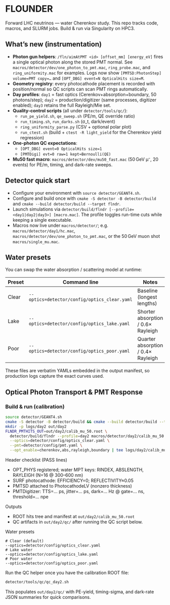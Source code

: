 # FLOUNDER
Forward LHC neutrinos — water Cherenkov study.
This repo tracks code, macros, and SLURM jobs. Build & run via Singularity on HPC3.

## What’s new (instrumentation)

- **Photon gun helpers**: `/fln/aimAtPMT <id> [offset_mm] [energy_eV]` fires a single optical photon along the stored PMT normal. See `macros/detector/dev/one_photon_to_pmt.mac`, `ring_probe.mac`, and `ring_uniformity.mac` for examples. Logs now show `[PMTSD:PhotonStep] volume=PMT copy=…` and `[OPT_DBG] event=N OpticalHits size=M`.
- **Geometry registry**: every photocathode placement is recorded with position/normal so QC scripts can scan PMT rings automatically.
- **Day profiles**: `day1` = fast optics (Cerenkov+absorption+boundary, 50 photons/step); `day2` = production/digitizer (same processes, digitizer enabled); `day3` retains the full Rayleigh/Mie set.
- **Quality-control scripts** (all under `detector/tools/qc/`):
  - `run_pe_yield.sh`, `qe_sweep.sh` (PE/m, QE override ratio)
  - `run_timing.sh`, `run_darks.sh` (σ_t, dark/event)
  - `ring_uniformity_parse.py` (CSV + optional polar plot)
  - `run_ctest.sh` (build + `ctest -R light_yield` for the Cherenkov yield regression)
- **One-photon QC expectations**:
  - `[OPT_DBG] event=0 OpticalHits size=1`
  - `[PMTDigi] evt=0 raw=1 kept≈Bernoulli(QE)`
- **Mu50 fast macro**: `macros/detector/dev/mu50_fast.mac` (50 GeV μ⁻, 20 events) for PE/m, timing, and dark-rate sweeps.

## Detector quick start
- Configure your environment with `source detector/GEANT4.sh`.
- Configure and build once with `cmake -S detector -B detector/build` and `cmake --build detector/build --target flndr`.
- Launch simulations via `detector/build/flndr [--profile=<day1|day2|day3>] [macro.mac]`. The profile toggles run-time cuts while keeping a single executable.
- Macros now live under `macros/detector/`; e.g. `macros/detector/day1/hc.mac`, `macros/detector/dev/one_photon_to_pmt.mac`, or the 50 GeV muon shot `macros/single_mu.mac`.

## Water presets
You can swap the water absorption / scattering model at runtime:

| Preset | Command line | Notes |
|--------|--------------|-------|
| Clear  | `--optics=detector/config/optics_clear.yaml` | Baseline (longest lengths) |
| Lake   | `--optics=detector/config/optics_lake.yaml`  | Shorter absorption / 0.6× Rayleigh |
| Poor   | `--optics=detector/config/optics_poor.yaml`  | Quarter absorption / 0.4× Rayleigh |

These files are verbatim YAMLs embedded in the output manifest, so production logs capture the exact curves used.

## Optical Photon Transport & PMT Response

### Build & run (calibration)
```bash
source detector/GEANT4.sh
cmake -S detector -B detector/build && cmake --build detector/build --target flndr
mkdir -p logs/day2 out/day2
FLNDR_PMTHITS_OUT=out/day2/calib_mu_50.root \
  detector/build/flndr --profile=day2 macros/detector/day2/calib_mu_50.mac \
  --optics=detector/config/optics_clear.yaml \
  --pmt=detector/config/pmt.yaml \
  --opt_enable=cherenkov,abs,rayleigh,boundary | tee logs/day2/calib_mu_50.log
```

Header checklist (PASS lines)

- OPT_PHYS registered; water MPT keys: RINDEX, ABSLENGTH, RAYLEIGH (N=16 @ 300–600 nm)
- SURF photocathode: EFFICIENCY=0; REFLECTIVITY≈0.05
- PMTSD attached to PhotocathodeLV (nonzero thickness)
- PMTDigitizer: TTS=… ps, jitter=… ps, dark=… Hz @ gate=… ns, threshold=… npe

Outputs

- ROOT hits tree and manifest at `out/day2/calib_mu_50.root`
- QC artifacts in `out/day2/qc/` after running the QC script below.

Water presets

```
# Clear (default)
--optics=detector/config/optics_clear.yaml
# Lake water
--optics=detector/config/optics_lake.yaml
# Poor water
--optics=detector/config/optics_poor.yaml
```

Run the QC helper once you have the calibration ROOT file:

```bash
detector/tools/qc/qc_day2.sh
```

This populates `out/day2/qc/` with PE-yield, timing-sigma, and dark-rate JSON summaries for quick comparisons.
